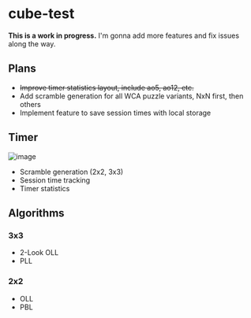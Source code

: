 # cube-test
**This is a work in progress.** I'm gonna add more features and fix issues along the way.
## Plans
- ~~Improve timer statistics layout, include ao5, ao12, etc.~~
- Add scramble generation for all WCA puzzle variants, NxN first, then others
- Implement feature to save session times with local storage
## Timer
![image](https://github.com/user-attachments/assets/38c37ab7-72b2-47a4-a2ce-001fdcb8457f)
- Scramble generation (2x2, 3x3)
- Session time tracking
- Timer statistics
## Algorithms
### 3x3
- 2-Look OLL
- PLL
### 2x2
- OLL
- PBL
